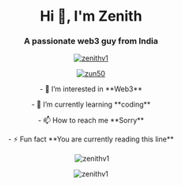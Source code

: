 <h1 align="center">Hi 👋, I'm Zenith</h1>
<h3 align="center">A passionate web3 guy from India</h3>

<p align="center"> <a href="https://github.com/ryo-ma/github-profile-trophy"><img src="https://github-profile-trophy.vercel.app/?username=zenithv1" alt="zenithv1" /></a> </p>

<p align="center"> <a href="https://twitter.com/zun50" target="blank"><img src="https://img.shields.io/twitter/follow/zun50?logo=twitter&style=for-the-badge" alt="zun50" /></a> </p>

<p align="center"> - 👀 I’m interested in **Web3** </p>

<p align="center"> - 🌱 I’m currently learning **coding** </p>

<p align="center"> - 📫 How to reach me **Sorry** </p>

<p align="center"> - ⚡ Fun fact **You are currently reading this line** </p>

<p align="center">&nbsp;<img align="center" src="https://github-readme-stats.vercel.app/api?username=zenithv1&show_icons=true&locale=en" alt="zenithv1" /></p>

<p align="center"><img align="center" src="https://github-readme-streak-stats.herokuapp.com/?user=zenithv1&" alt="zenithv1" /></p>
